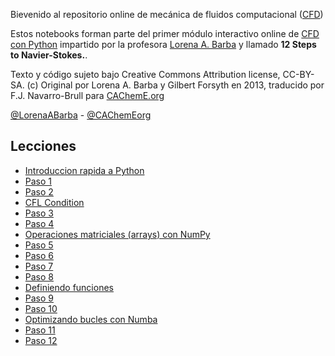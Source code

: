 Bievenido al repositorio online de mecánica de fluidos computacional ([CFD](http://es.wikipedia.org/wiki/Mec%C3%A1nica_de_fluidos_computacional))

Estos notebooks forman parte del primer módulo interactivo online de [CFD con Python](https://bitbucket.org/cfdpython/cfd-python-class) impartido por la profesora [Lorena A. Barba](http://lorenabarba.com/) y llamado **12 Steps to Navier-Stokes.**.

Texto y código sujeto bajo Creative Commons Attribution license, CC-BY-SA. (c) Original por Lorena A. Barba y Gilbert Forsyth en 2013, traducido por F.J. Navarro-Brull para [CAChemE.org](http://www.cacheme.org/)

[@LorenaABarba](https://twitter.com/LorenaABarba) - 
[@CAChemEorg](https://twitter.com/cachemeorg)



Lecciones
-------

* [Introduccion rapida a Python](http://nbviewer.ipython.org/urls/bitbucket.org/franktoffel/cfd-python-class-es/raw/master/lecciones/00%20-%20Introduccion%20rapida%20a%20Python.ipynb)
* [Paso 1](http://nbviewer.ipython.org/urls/bitbucket.org/franktoffel/cfd-python-class-es/raw/master/lecciones/01%20-%20Paso%201.ipynb)
* [Paso 2](http://nbviewer.ipython.org/urls/bitbucket.org/franktoffel/cfd-python-class-es/raw/master/lecciones/02%20-%20Paso%202.ipynb)
* [CFL Condition](http://nbviewer.ipython.org/urls/bitbucket.org/franktoffel/cfd-python-class-es/raw/master/lecciones/03%20-%20CFL%20Condition.ipynb)
* [Paso 3](http://nbviewer.ipython.org/urls/bitbucket.org/franktoffel/cfd-python-class-es/raw/master/lecciones/04%20-%20Paso%203.ipynb)
* [Paso 4](http://nbviewer.ipython.org/urls/bitbucket.org/franktoffel/cfd-python-class-es/raw/master/lecciones/05%20-%20Paso%204.ipynb)
* [Operaciones matriciales (arrays) con NumPy](http://nbviewer.ipython.org/urls/bitbucket.org/franktoffel/cfd-python-class-es/raw/master/lecciones/06%20-%20Operaciones%20matriciales%20%28arrays%29%20con%20NumPy.ipynb)
* [Paso 5](http://nbviewer.ipython.org/urls/bitbucket.org/franktoffel/cfd-python-class-es/raw/master/lecciones/07%20-%20Paso%205.ipynb)
* [Paso 6](http://nbviewer.ipython.org/urls/bitbucket.org/franktoffel/cfd-python-class-es/raw/master/lecciones/08%20-%20Paso%206.ipynb)
* [Paso 7](http://nbviewer.ipython.org/urls/bitbucket.org/franktoffel/cfd-python-class-es/raw/master/lecciones/09%20-%20Paso%207.ipynb)
* [Paso 8](http://nbviewer.ipython.org/urls/bitbucket.org/franktoffel/cfd-python-class-es/raw/master/lecciones/10%20-%20Paso%208.ipynb)
* [Definiendo funciones](http://nbviewer.ipython.org/urls/bitbucket.org/franktoffel/cfd-python-class-es/raw/master/lecciones/11%20-%20Definiendo%20funciones.ipynb)
* [Paso 9](http://nbviewer.ipython.org/urls/bitbucket.org/franktoffel/cfd-python-class-es/raw/master/lecciones/12%20-%20Paso%209.ipynb)
* [Paso 10](http://nbviewer.ipython.org/urls/bitbucket.org/franktoffel/cfd-python-class-es/raw/master/lecciones/13%20-%20Paso%2010.ipynb)
* [Optimizando bucles con Numba](http://nbviewer.ipython.org/urls/bitbucket.org/franktoffel/cfd-python-class-es/raw/master/lecciones/14%20-%20Optimizando%20bucles%20con%20Numba.ipynb)
* [Paso 11](http://nbviewer.ipython.org/urls/bitbucket.org/franktoffel/cfd-python-class-es/raw/master/lecciones/15%20-%20Paso%2011.ipynb)
* [Paso 12](http://nbviewer.ipython.org/urls/bitbucket.org/franktoffel/cfd-python-class-es/raw/master/lecciones/16%20-%20Paso%2012.ipynb)
